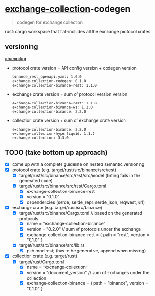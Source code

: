 # [exchange-collection](../README.md)-codegen
> codegen for exchange collection

rust: cargo workspace that flat-includes all the exchange protocol crates

## versioning 
[changelog](./CHANGELOG.md)  
- protocol crate version = API config version + codegen version  
  ```
  binance_rest_openapi.yaml: 1.0.0
  exchange-collection-codegen: 0.1.0
  exchange-collection-binance-rest: 1.1.0
  ```
- exchange crate version = sum of protocol version version
  ```
  exchange-collection-binance-rest: 1.1.0
  exchange-collection-binance-ws: 1.1.0
  exchange-collection-binance: 2.2.0
  ```
- collection crate version = sum of exchange crate version
  ```
  exchange-collection-binance: 2.2.0
  exchange-collection-hyperliquid: 1.1.0
  exchange-collection: 3.3.0
  ```


## TODO (take bottom up approach)
- [x] come up with a complete guideline on nested semantic versioning
- [X] protocol crate (e.g.  target/rust/src/binance/src/rest)
  - [X] target/rust/src/binance/src/rest/src/model (linting fails in the generated code)
  - [x] target/rust/src/binance/src/rest/Cargo.toml
    - [x] exchange-collection-binance-rest
    - [x] version = "0.1.0"
    - [x] dependencies (serde, serde_repr, serde_json, reqwest, url)
- [X] exchange crate (e.g. target/rust/src/binance)
  - [x] target/rust/src/binance/Cargo.toml // based on the generated protocols
    - [x] name = "exchange-collection-binance"
    - [X] version = "0.2.0" // sum of protocols under the exchange
    - [x] exchange-collection-binance-rest = { path = "rest", version = "0.1.0" }
  - [x] target/rust/src/binance/src/lib.rs
    - [x] pub mod rest; (has to be generative, append when missing)
- [X] collection crate (e.g. target/rust)
  - [X] target/rust/Cargo.toml
    - [x] name = "exchange-collection"
    - [x] version = "document_version" // sum of exchanges under the collection
    - [x] exchange-collection-binance = { path = "binance", version = "0.1.0" }

